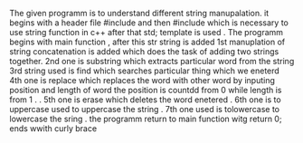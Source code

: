 The given programm is to understand different string manupalation. 
it begins with a header file #include and then #include which is necessary to use string function in c++
after that std; template is used . 
The programm begins with main function , after this str string is added 
1st manuplation of string concatenation is added which does the task of adding two strings together. 
2nd one is substring which extracts particular word from the string  
3rd string used is find which searches particular thing which we eneterd  
4th one is replace which replaces the word with other word by inputing position and length of word the position is countdd from 0 while length is from 1 . .
5th one is erase which deletes the word enetered . 
6th one is to uppercase used to uppercase the string .
7th one used is tolowercase to lowercase the sring . 
the programm return to main function witg return 0; 
ends wwith curly brace
